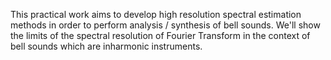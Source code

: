 This practical work aims to develop high resolution spectral estimation methods in order to perform analysis / synthesis of bell sounds. We'll show the limits of the spectral resolution of Fourier Transform in the context of bell sounds which are inharmonic instruments.

